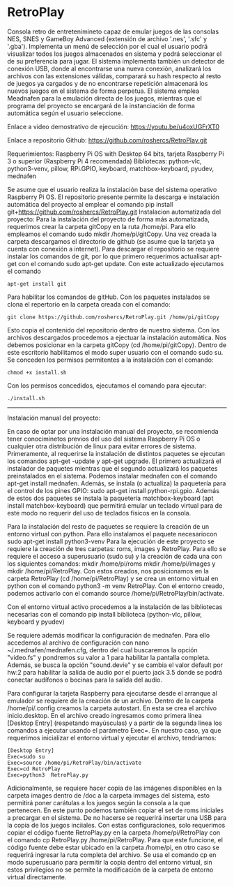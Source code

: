 # RetroPlay
Consola retro de entretenimineto capaz de emular juegos de las consolas NES, SNES y GameBoy Advanced (extensión de archivo '.nes', '.sfc' y '.gba'). Implementa un menú de selección por el cual el usuario podrá visualizar todos los juegos almacenados en sistema y podrá seleccionar el de su preferencia para jugar. El sistema implementa también un detector de conexión USB, donde al encontrarse una nueva conexión, analizará los archivos con las extensiones válidas, comparará su hash respecto al resto de juegos ya cargados y de no encontrarse repetición almacenará los nuevos juegos en el sistema de forma perpetua. El sistema emplea Meadnafen para la emulación directa de los juegos, mientras que el programa del proyecto se encargará de la instanciación de forma automática según el usuario seleccione.

Enlace a video demostrativo de ejecución: https://youtu.be/u4oxUGFrXT0

Enlace a repositorio Github: https://github.com/roshercs/RetroPlay.git

Requerimientos: Raspberry Pi OS with Desktop 64 bits, tarjeta Raspberry Pi 3 o superior (Raspberry Pi 4 recomendada)
Bibliotecas: python-vlc, python3-venv, pillow, RPi.GPIO, keyboard, matchbox-keyboard, pyudev, mednafen


Se asume que el usuario realiza la instalación base del sistema operativo Raspberry Pi OS. El repositorio presente permite la descarga e instalación automática del proyecto al emplear el comando pip install git+https://github.com/roshercs/RetroPlay.git
Instalacion automatizada del proyecto:
Para la instalación del proyecto de forma más automatizada, requerimos crear la carpeta gitCopy en la ruta /home/pi. Para ello empleamos el comando sudo mkdir /home/pi/gitCopy. Una vez creada la carpeta descargamos el directorio de github (se asume que la tarjeta ya cuenta con conexión a internet). Para descargar el repositorio se requiere instalar los comandos de git, por lo que primero requerimos actualisar apt-get con el comando sudo apt-get update. Con este actualizado ejecutamos el comando 

    apt-get install git

Para habilitar los comandos de gitHub. Con los paquetes instalados se clona el repertorio en la carpeta creada con el comando:

    git clone https://github.com/roshercs/RetroPlay.git /home/pi/gitCopy

Esto copia el contenido del repositorio dentro de nuestro sistema. Con los archivos descargados procedemos a ejectuar la instalación automática. Nos debemos posicionar en la carpeta gitCopy (cd /home/pi/gitCopy). Dentro de este escritorio habilitamos el modo super usuario con el comando sudo su. Se conceden los permisos permitentes a la instalación con el comando:

    chmod +x install.sh

Con los permisos concedidos, ejecutamos el comando para ejecutar:

    ./install.sh



---------------------------------------------------------------
Instalación manual del proyecto:

En caso de optar por una instalación manual del proyecto, se recomienda tener conociminetos previos del uso del sistema Raspberry Pi OS o cualquier otra distribución de linux para evitar errores de sistema.
Primeramente, al requerirse la instalación de distintos paquetes se ejecutan los comandos apt-get -update y apt-get upgrade. El primero actualizará el instalador de paquetes mientras que el segundo actualizará los paquetes preinstalados en el sistema. Podemos instalar mednafen con el comando apt-get install mednafen. Además, se instala (o actualiza) la paquetería para el control de los pines GPIO: sudo apt-get install python-rpi.gpio. Además de estos dos paquetes se instala la paquetería matchbox-keyboard (apt install matchbox-keyboard) que permitirá emular un teclado virtual para de este modo no requerir del uso de teclados físicos en la consola.

Para la instalación del resto de paquetes se requiere la creación de un entorno virtual con python. Para ello instalamos el paquete necesariocon  sudo apt-get install python3-venv
Para la ejecución de este proyecto se requiere la creación de tres carpetas: roms, images y RetroPlay. Para ello se requiere el acceso a superusuario (sudo su) y la creación de cada una con los siquientes comandos: mkdir /home/pi/roms mkdir /home/pi/images y mkdir /home/pi/RetroPlay. Con estos creados, nos posicionamos en la carpeta RetroPlay (cd /home/pi/RetroPlay) y se crea un entorno virtual en python con el comando python3 -m venv RetroPlay. Con el entorno creado, podemos activarlo con el comando source /home/pi/RetroPlay/bin/activate.

Con el entorno virtual activo procedemos a la instalación de las bibliotecas necesarias con el comando pip install biblioteca (python-vlc, pillow, keyboard y pyudev)

Se requiere además modificar la configuración de mednafen. Para ello accedemos al archivo de configuración con nano ~/.mednafen/mednafen.cfg, dentro del cual buscaremos la opción "video.fs" y pondremos su valor a 1 para habilitar la pantalla completa. Además, se busca la opción "sound.devie" y se cambia el valor default por hw:2 para habilitar la salida de audio por el puerto jack 3.5 donde se podrá conectar audífonos o bocinas para la salida del audio.

Para configurar la tarjeta Raspberry para ejecutarse desde el arranque al emulador se requiere de la creación de un archivo. Dentro de la carpeta /home/pi/.config creamos la carpeta autostart. En esta se crea el archivo inicio.desktop.  En el archivo creado ingresamos como primera línea [Desktop Entry] (respetando mayúsculas) y a partir de la segunda linea los comandos a ejecutar usando el parámetro Exec=. En nuestro caso, ya que requerimos inicializar el entorno virtual y ejecutar el archivo, tendríamos:

    [Desktop Entry]
    Exec=sudo su
    Exec=source /home/pi/RetroPlay/bin/activate
    Exec=cd RetroPlay
    Exec=python3  RetroPlay.py

Adicionalmente, se requiere hacer copia de las imágenes disponibles en la carpeta images dentro de /doc a la carpeta immages del sistema, esto permitirá poner carátulas a los juegos según la consola a la que pertenecen. En este punto podemos también copiar el set de roms iniciales a precargar en el sistema. De no hacerse se requerirá insertar una USB para la copia de los juegos inciiales.
Con estas configuraciones, solo requerimos copiar el código fuente RetroPlay.py en la carpeta /home/pi/RetroPlay con el comando cp RetroPlay.py /home/pi/RetroPlay. Para que este funcione, el código fuente debe estar ubicado en la carpeta /home/pi, en otro caso se requerirá ingresar la ruta completa del archivo. Se usa el comando cp en modo superusuario para permitir la copia dentro del entorno virtual, sin estos privilegios no se permite la modificación de la carpeta de entorno virtual directamente.
